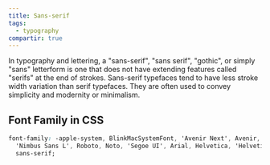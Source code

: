 ```yaml
---
title: Sans-serif
tags:
  - typography
compartir: true
---
```


In typography and lettering, a "sans-serif", "sans serif", "gothic", or simply "sans" letterform is one that does not have extending features called "serifs" at the end of strokes. Sans-serif typefaces tend to have less stroke width variation than serif typefaces. They are often used to convey simplicity and modernity or minimalism.

## Font Family in CSS

```css
font-family: -apple-system, BlinkMacSystemFont, 'Avenir Next', Avenir,
  'Nimbus Sans L', Roboto, Noto, 'Segoe UI', Arial, Helvetica, 'Helvetica Neue',
  sans-serif;
```
